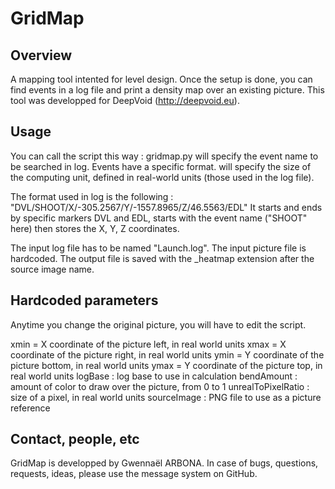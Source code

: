 GridMap
========

Overview
--------

A mapping tool intented for level design. Once the setup is done, you can find events in a log file and print a density map over an existing picture.
This tool was developped for DeepVoid (http://deepvoid.eu).


Usage
--------

You can call the script this way : gridmap.py <event> <resolution>
<event> will specify the event name to be searched in log. Events have a specific format.
<resolution> will specify the size of the computing unit, defined in real-world units (those used in the log file).

The format used in log is the following : "DVL/SHOOT/X/-305.2567/Y/-1557.8965/Z/46.5563/EDL"
It starts and ends by specific markers DVL and EDL, starts with the event name ("SHOOT" here) then stores the X, Y, Z coordinates.

The input log file has to be named "Launch.log".
The input picture file is hardcoded.
The output file is saved with the _heatmap extension after the source image name.


Hardcoded parameters
--------

Anytime you change the original picture, you will have to edit the script.

xmin = X coordinate of the picture left, in real world units
xmax = X coordinate of the picture right, in real world units
ymin = Y coordinate of the picture bottom, in real world units
ymax = Y coordinate of the picture top, in real world units
logBase : log base to use in calculation
bendAmount : amount of color to draw over the picture, from 0 to 1
unrealToPixelRatio : size of a pixel, in real world units
sourceImage : PNG file to use as a picture reference


Contact, people, etc
--------

GridMap is developped by Gwennaël ARBONA.
In case of bugs, questions, requests, ideas, please use the message system on GitHub.

